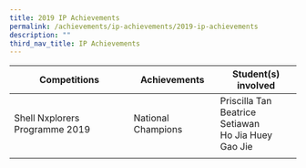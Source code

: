 ```yaml
---
title: 2019 IP Achievements
permalink: /achievements/ip-achievements/2019-ip-achievements
description: ""
third_nav_title: IP Achievements
---
```

| Competitions | Achievements | Student(s) involved |
|---|---|---|
| Shell Nxplorers Programme 2019 | National Champions | Priscilla Tan<br>Beatrice Setiawan<br>Ho Jia Huey<br>Gao Jie |
| | | |